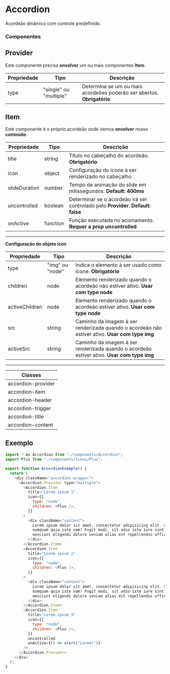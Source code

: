 # Accordion

Acordeão dinâmico com controle predefinido.

### Componentes

## Provider

Este componente precisa **envolver** um ou mais componentes **Item**.

| Propriedade | Tipo                   | Descrição                                                              |
| ----------- | ---------------------- | ---------------------------------------------------------------------- |
| type        | "single" ou "multiple" | Determina se um ou mais acordeões poderão ser abertos. **Obrigatório** |

## Item

Este componente é o próprio acordeão onde iremos **envolver** nosso **conteúdo**.

| Propriedade   | Tipo     | Descrição                                                                         |
| ------------- | -------- | --------------------------------------------------------------------------------- |
| title         | string   | Título no cabeçalho do acordeão. **Obrigatório**                                  |
| icon          | object   | Configuração do ícone à ser renderizado no cabeçalho                              |
| slideDuration | number   | Tempo de animação do slide em milissegundos. **Default: 400ms**                   |
| uncontrolled  | boolean  | Determinar se o acordeão irá ser controlado pelo **Provider**. **Default: false** |
| onActive      | function | Função executada no acionamento. **Requer a prop uncontrolled**                   |

---

**Configuração do objeto icon**

| Propriedade    | Tipo            | Descrição                                                                                      |
| -------------- | --------------- | ---------------------------------------------------------------------------------------------- |
| type           | "img" ou "node" | Indica o elemento à ser usado como ícone. **Obrigatório**                                      |
| children       | node            | Elemento renderizado quando o acordeão não estiver ativo. **Usar com type node**               |
| activeChildren | node            | Elemento renderizado quando o acordeão estiver ativo. **Usar com type node**                   |
| src            | string          | Caminho da imagem à ser renderizada quando o acordeão não estiver ativo. **Usar com type img** |
| activeSrc      | string          | Caminho da imagem à ser renderizada quando o acordeão estiver ativo. **Usar com type img**     |

---

| Classes            |
| ------------------ |
| accordion-provider |
| accordion-item     |
| accordion-header   |
| accordion-trigger  |
| accordion-title    |
| accordion-content  |

## Exemplo

```js
import * as Accordion from "./components/Accordion";
import Plus from "./components/Icons/Plus";

export function AccordionExample() {
  return (
    <div className="accordion-wrapper">
      <Accordion.Provider type="multiple">
        <Accordion.Item
          title="Lorem ipsum 1"
          icon={{
            type: "node",
            children: <Plus />,
          }}
        >
          <div className="content">
            Lorem ipsum dolor sit amet, consectetur adipisicing elit. Excepturi
            numquam quia iste nam? Fugit modi, sit odio iste iure sint sequi
            nesciunt eligendi dolore veniam alias est repellendus officia rem.
          </div>
        </Accordion.Item>
        <Accordion.Item
          title="Lorem ipsum 2"
          icon={{
            type: "node",
            children: <Plus />,
          }}
        >
          <div className="content">
            Lorem ipsum dolor sit amet, consectetur adipisicing elit. Excepturi
            numquam quia iste nam? Fugit modi, sit odio iste iure sint sequi
            nesciunt eligendi dolore veniam alias est repellendus officia rem.
          </div>
        </Accordion.Item>
        <Accordion.Item
          title="Lorem ipsum 3"
          icon={{
            type: "node",
            children: <Plus />,
          }}
          uncontrolled
          onActive={() => alert("Lorem!")}
        />
      </Accordion.Provider>
    </div>
  );
}
```
